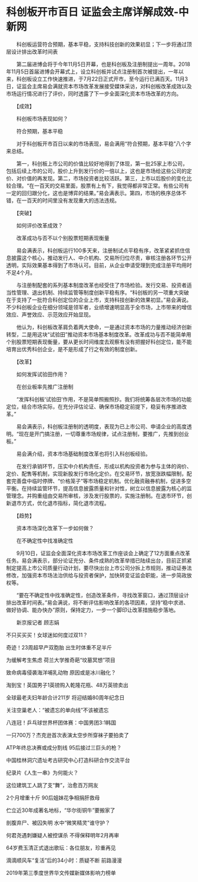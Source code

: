 # 科创板开市百日 证监会主席详解成效-中新网

　　科创板运营符合预期，基本平稳，支持科技创新的效果初显；下一步将通过顶层设计排出改革时间表

　　第二届进博会将于今年11月5日开幕，也是科创板及注册制提出一周年。2018年11月5日首届进博会开幕式上，设立科创板并试点注册制首次被提出，一年以来，科创板设立工作快速推进，于7月22日正式开市，至今运行已满百天。11月3日，证监会主席易会满就资本市场改革发展接受媒体采访，对科创板改革成效以及市场运行情况进行了评价，同时透露了下一步全面深化资本市场改革的方向。

　　【成效】

　　科创板市场表现如何？

　　符合预期，基本平稳

　　对于科创板开市百日以来的市场表现，易会满用“符合预期，基本平稳”八个字来总结。

　　第一，科创板上市公司的价值比较好地得到了体现，第一批25家上市公司，包括后续上市的公司，股价上升到发行价的一倍以上，这也是市场给这些公司的定价、对价值的再发现。第二，市场投资者比较活跃。第三，上市以后股价的变化比较合理。“在一百天的交易里面，股票有上有下，我觉得都非常正常。有些公司有一定的回归跟分化，这也是博弈的结果。”易会满表示。第四，市场的秩序总体不错，在一百天的时间里没有发现重大的违法违规。

　　【突破】

　　如何评价改革成效？

　　改革成功与否不以个别股票短期表现衡量

　　易会满表示，科创板运行100多天来，注册制试点平稳有序，改革紧紧抓住信息披露这个核心，推动发行人、中介机构、交易所归位尽责，审核注册各环节公开透明，实际效果基本得到了市场认可。目前，从企业申请受理到完成注册平均用时不足4个月。

　　与注册制配套的系列基本制度改革也经受住了市场检验。发行交易、投资者适当性管理、退出机制、持续监管等制度创新平稳有序。“科创板的另一项重大突破在于支持了一批符合科创定位的企业上市，支持科技创新的效果初显。”易会满说。不少科创板企业在细分领域是领军者，业绩增速明显高于全市场，上市带来的增信效应、声誉效应、示范效应开始显现。

　　他认为，科创板改革肩负着两大使命，一是通过资本市场的力量推动经济创新转型，二是用这块“试验田”推动资本市场基本制度改革。改革成功与否不能简单用个别股票短期表现衡量，要从更长时间维度去观察有没有把握好科创定位，能不能培育出优秀科创企业，是不是形成了行之有效的制度创新。

　　【改革】

　　如何发挥试验田作用？

　　在创业板率先推广注册制

　　“发挥科创板‘试验田’作用，不是简单照搬照抄。我们将统筹各层次市场的功能定位，结合市场实际，在充分评估论证、确保市场稳定前提下，稳妥有序推进改革。”

　　易会满表示，科创板注册制的透明度，表现为已上市公司、申请企业的高度透明。“现在是开门搞注册，一切尊重市场规律，试点注册制，要推广，先推到创业板。”

　　易会满介绍，资本市场基础制度改革也将引入科创板经验。

　　在发行承销环节，压实中介机构责任，形成以机构投资者为参与主体的询价、定价、配售等机制，实现新股发行市场化定价。在交易环节，放宽涨跌幅限制，配套完善盘中临时停牌、“价格笼子”等市场稳定机制。优化融资融券机制，促进多空平衡。在持续监管环节，提高信息披露质量和针对性，树立以信息披露为核心的监管理念。并购重组由交易所审核，涉及发行股票的，实施注册制。在退市环节，创新退市方式，优化退市指标，简化退市流程。

　　【趋势】

　　资本市场深化改革下一步如何做？

　　在不确定性中找准确定性

　　9月10日，证监会全面深化资本市场改革工作座谈会上确定了12方面重点改革任务。易会满表示，部分论证充分、条件成熟的改革举措已陆续出台，目前正抓紧制定提高上市公司质量行动计划，要尽快出台上市公司分拆上市规则，推动证券法修改，加强资本市场法治供给与投资者保护，加快转变证监会职能，进一步简政放权等。

　　“要在不确定性中找准确定性，创造改革条件，寻找改革窗口，通过顶层设计排出改革时间表。”易会满说，将不断评估影响改革的各项因素，坚持“稳中求进、做好协调、能办快办”原则，保持定力，一步一个脚印让改革措施稳步落地。

　　新京报记者 顾志娟

不只买买买！女球迷如何度过双11？

奇迹！23周超早产双胞胎 出生时体重不足半斤

为缓解考生焦虑 荷兰大学推奇葩“坟墓冥想”项目

致命病毒侵袭海洋哺乳动物 原因或是冰川融化？

淘到宝！英国男子1英镑购入乾隆花瓶、48万英镑卖出

全球最老夫妇年龄合计211岁 将迎结婚80周年纪念日

关注空巢老人：“被遗忘的单向线”不该被遗忘

八连冠！乒乓球世界杯团体赛：中国男团3:1韩国

一只700万？杰克逊首次表演太空步所穿袜子要拍卖了

ATP年终总决赛或成分割线 95后接过三巨头的枪？

中国桂林洞穴遗址考古研究中心打造科研合作交流平台

纪录片《人生一串》为何能火？ 

这位建筑工人跳了支“舞”，治愈百万网友

2个月增重十斤 90后姐妹花争相捐肝救母

伫立近30年成著名地标，“华尔街铜牛”要搬家了

剖腹弃尸、被囚失明 水中“微笑精灵”谁守护？

何君尧遇刺嫌疑人被控谋杀 不得保释明年2月再审

64岁费玉清正式退出歌坛：各位朋友，珍重再见

滴滴顺风车“复活”后的34小时：质疑不断 前路漫漫

2019年第三季度世界华文传媒新媒体影响力榜单
